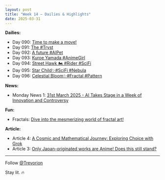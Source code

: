 ```yaml
---
layout: post
title: "Week 14 – Dailies & Highlights"
date: 2025-03-31
---
```


**Dailies:**
- Day 090: [Time to make a move!](https://x.com/Trevorion/status/1906617688551489751)
- Day 091: [The #Tryst](https://x.com/Trevorion/status/1907103509578969522)
- Day 092: [A future #AIPet](https://x.com/Trevorion/status/1907356610940252224)
- Day 093: [Kuroe Yamada #AnimeGirl](https://x.com/Trevorion/status/1907765412697145798)
- Day 094: [Street Hawk 🏍️ #Rider #SciFi](https://x.com/Trevorion/status/1908131123655295425)
- Day 095: [Star Child✨#SciFi #Nebula](https://x.com/Trevorion/status/1908442155724517492)
- Day 096: [Celestial Bloom✨#Fractal #Pattern](https://x.com/Trevorion/status/1908782580884795791)

**News:**  
- Monday News 1: [31st March 2025 - AI Takes Stage in a Week of Innovation and Controversy](https://x.com/Trevorion/status/1906601403688026571)

**Fun:**  
- Fractals: [Dive into the mesmerizing world of fractal art!](https://x.com/Trevorion/status/1908798421739135186/photo/1)

**Article:**  
- Article 4: [A Cosmic and Mathematical Journey: Exploring Choice with Grok](https://x.com/Trevorion/status/1908774786643214663)
- Article 3: [Only Japan-originated works are Anime!  Does this still stand?](https://x.com/Trevorion/status/1908006855256711592)

---
Follow [@Trevorion](https://x.com/Trevorion)

Stay lit. 🔥
